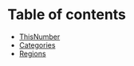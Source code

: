 # Table of contents

* [ThisNumber](README.md)
* [Categories](categories.md)
* [Regions](regions.md)